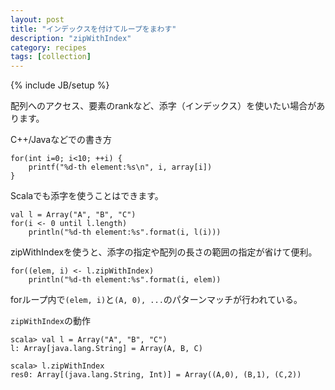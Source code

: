 ```yaml
---
layout: post
title: "インデックスを付けてループをまわす"
description: "zipWithIndex"
category: recipes
tags: [collection]
---
```

{% include JB/setup %}

配列へのアクセス、要素のrankなど、添字（インデックス）を使いたい場合があります。

C++/Javaなどでの書き方

	for(int i=0; i<10; ++i) {
		printf("%d-th element:%s\n", i, array[i])
	}

Scalaでも添字を使うことはできます。

	val l = Array("A", "B", "C")
	for(i <- 0 until l.length) 
		println("%d-th element:%s".format(i, l(i)))

zipWithIndexを使うと、添字の指定や配列の長さの範囲の指定が省けて便利。

	for((elem, i) <- l.zipWithIndex) 
		println("%d-th element:%s".format(i, elem))

forループ内で`(elem, i)`と`(A, 0), ...`のパターンマッチが行われている。

`zipWithIndex`の動作

	scala> val l = Array("A", "B", "C")
	l: Array[java.lang.String] = Array(A, B, C)

	scala> l.zipWithIndex
	res0: Array[(java.lang.String, Int)] = Array((A,0), (B,1), (C,2))
	


	
